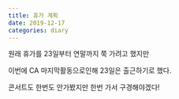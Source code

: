 ```yaml
---
title: 휴가 계획
date: 2019-12-17
categories: diary
---
```

원래 휴가를 23일부터 연말까지 쭉 가려고 했지만

이번에 CA 마지막활동으로인해 23일은 출근하기로 했다.

콘서트도 한번도 안가봤지만 한번 가서 구경해야겠다!
